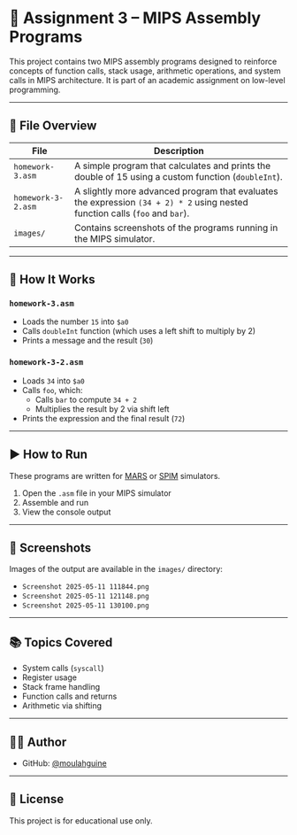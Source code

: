 # 🧠 Assignment 3 – MIPS Assembly Programs

This project contains two MIPS assembly programs designed to reinforce concepts of function calls, stack usage, arithmetic operations, and system calls in MIPS architecture. It is part of an academic assignment on low-level programming.

---

## 📁 File Overview

| File | Description |
|------|-------------|
| `homework-3.asm` | A simple program that calculates and prints the double of 15 using a custom function (`doubleInt`). |
| `homework-3-2.asm` | A slightly more advanced program that evaluates the expression `(34 + 2) * 2` using nested function calls (`foo` and `bar`). |
| `images/` | Contains screenshots of the programs running in the MIPS simulator. |

---

## 🔧 How It Works

### `homework-3.asm`

- Loads the number `15` into `$a0`
- Calls `doubleInt` function (which uses a left shift to multiply by 2)
- Prints a message and the result (`30`)

### `homework-3-2.asm`

- Loads `34` into `$a0`
- Calls `foo`, which:
  - Calls `bar` to compute `34 + 2`
  - Multiplies the result by 2 via shift left
- Prints the expression and the final result (`72`)

---

## ▶️ How to Run

These programs are written for [MARS](http://courses.missouristate.edu/KenVollmar/MARS/) or [SPIM](https://spimsimulator.sourceforge.net/) simulators.

1. Open the `.asm` file in your MIPS simulator
2. Assemble and run
3. View the console output

---

## 📸 Screenshots

Images of the output are available in the `images/` directory:
- `Screenshot 2025-05-11 111844.png`
- `Screenshot 2025-05-11 121148.png`
- `Screenshot 2025-05-11 130100.png`

---

## 📚 Topics Covered

- System calls (`syscall`)
- Register usage
- Stack frame handling
- Function calls and returns
- Arithmetic via shifting

---

## 🧑‍💻 Author

- GitHub: [@moulahguine](https://github.com/moulahguine)

---

## 📜 License

This project is for educational use only.
